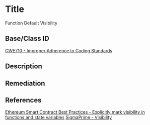 # Title 
Function Default Visibility

## Base/Class ID
[CWE710 - Improper Adherence to Coding Standards](https://cwe.mitre.org/data/definitions/710.html)

## Description


## Remediation


## References 
[Ethereum Smart Contract Best Practices - Explicitly mark visibility in functions and state variables](https://consensys.github.io/smart-contract-best-practices/recommendations/#explicitly-mark-visibility-in-functions-and-state-variables)
[SigmaPrime - Visibility](https://github.com/sigp/solidity-security-blog#visibility)
